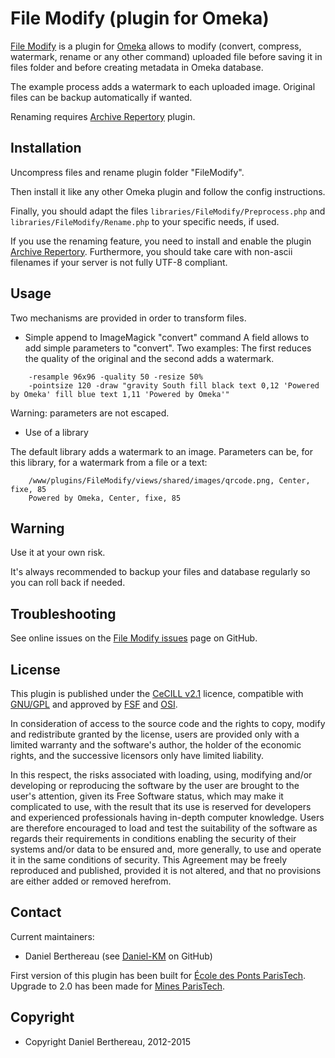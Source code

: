 File Modify (plugin for Omeka)
====================================


[File Modify] is a plugin for [Omeka] allows to modify (convert, compress,
watermark, rename or any other command) uploaded file before saving it in
files folder and before creating metadata in Omeka database.

The example process adds a watermark to each uploaded image.
Original files can be backup automatically if wanted.

Renaming requires [Archive Repertory] plugin.


Installation
------------

Uncompress files and rename plugin folder "FileModify".

Then install it like any other Omeka plugin and follow the config instructions.

Finally, you should adapt the files `libraries/FileModify/Preprocess.php` and
`libraries/FileModify/Rename.php` to your specific needs, if used.

If you use the renaming feature, you need to install and enable the plugin
[Archive Repertory]. Furthermore, you should take care with non-ascii filenames
if your server is not fully UTF-8 compliant.


Usage
-----

Two mechanisms are provided in order to transform files.

* Simple append to ImageMagick "convert" command
A field allows to add simple parameters to "convert". Two examples: The first
reduces the quality of the original and the second adds a watermark.

```
    -resample 96x96 -quality 50 -resize 50%
    -pointsize 120 -draw "gravity South fill black text 0,12 'Powered by Omeka' fill blue text 1,11 'Powered by Omeka'"
```

Warning: parameters are not escaped.

* Use of a library

The default library adds a watermark to an image. Parameters can be, for this
library, for a watermark from a file or a text:

```
    /www/plugins/FileModify/views/shared/images/qrcode.png, Center, fixe, 85
    Powered by Omeka, Center, fixe, 85
```


Warning
-------

Use it at your own risk.

It's always recommended to backup your files and database regularly so you can
roll back if needed.


Troubleshooting
---------------

See online issues on the [File Modify issues] page on GitHub.


License
-------

This plugin is published under the [CeCILL v2.1] licence, compatible with
[GNU/GPL] and approved by [FSF] and [OSI].

In consideration of access to the source code and the rights to copy, modify and
redistribute granted by the license, users are provided only with a limited
warranty and the software's author, the holder of the economic rights, and the
successive licensors only have limited liability.

In this respect, the risks associated with loading, using, modifying and/or
developing or reproducing the software by the user are brought to the user's
attention, given its Free Software status, which may make it complicated to use,
with the result that its use is reserved for developers and experienced
professionals having in-depth computer knowledge. Users are therefore encouraged
to load and test the suitability of the software as regards their requirements
in conditions enabling the security of their systems and/or data to be ensured
and, more generally, to use and operate it in the same conditions of security.
This Agreement may be freely reproduced and published, provided it is not
altered, and that no provisions are either added or removed herefrom.


Contact
-------

Current maintainers:

* Daniel Berthereau (see [Daniel-KM] on GitHub)

First version of this plugin has been built for [École des Ponts ParisTech].
Upgrade to 2.0 has been made for [Mines ParisTech].

Copyright
---------

* Copyright Daniel Berthereau, 2012-2015


[Omeka]: https://omeka.org
[File Modify]: https://github.com/Daniel-KM/FileModify
[Archive Repertory]: https://github.com/Daniel-KM/ArchiveRepertory
[File Modify issues]: https://github.com/Daniel-KM/FileModify/issues
[CeCILL v2.1]: https://www.cecill.info/licences/Licence_CeCILL_V2.1-en.html
[GNU/GPL]: https://www.gnu.org/licenses/gpl-3.0.html "GNU/GPL v3"
[FSF]: https://www.fsf.org
[OSI]: http://opensource.org
[Daniel-KM]: https://github.com/Daniel-KM "Daniel Berthereau"
[École des Ponts ParisTech]: http://bibliotheque.enpc.fr
[Mines ParisTech]: https://patrimoine.mines-paristech.fr
